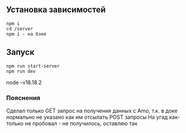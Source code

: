 ## Установка зависимостей
```
npm i
cd /server
npm i - на бэке
```

## Запуск

```
npm run start-server
npm run dev
```

node -v18.18.2

### Пояснения
Сделал только GET запрос на получения данных с Amo, т.к. в доке нормально не указано как им отсылать POST запросы
На угад как-только не пробовал - не получилось, оставляю так
